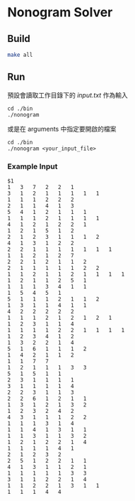 # Nonogram Solver

## Build

```bash
make all
```

## Run

預設會讀取工作目錄下的 *input.txt* 作為輸入
```
cd ./bin
./nonogram
```

或是在 arguments 中指定要開啟的檔案
```
cd ./bin
./nonogram <your_input_file>
```

### Example Input

```
$1
1	3	7	2	2	1
3	1	2	1	1	1	1	1
1	1	1	2	2	2
2	1	1	4	1	3
5	4	1	2	1	1	1
1	1	1	2	1	1	1	1
4	1	2	1	2	2	1
1	2	1	5	1	2
2	1	2	3	1	1	1	2
4	1	3	1	2	2
2	2	1	1	1	1	1	1	1
1	1	2	1	2	7
2	2	1	2	1	1	2
2	1	1	1	1	1	2	2
1	1	2	1	1	2	1	1	1	1
1	2	1	1	2	5	1
1	1	1	3	4	1	1
1	5	4	5	1
5	1	1	1	2	1	1	2
1	3	1	1	4	1	1
4	2	2	2	2	2
1	1	1	2	1	2	1	2	1
1	2	3	1	1	4
1	1	1	1	2	2	1	1	1	1
1	2	3	4	1	2
1	3	2	2	1	4
5	1	6	1	1	1	2
1	4	2	1	1	2
1	1	7	7
1	2	1	1	1	3	3
5	1	5	1	1
2	3	1	1	1	1
3	1	1	1	1	4
2	2	3	1	1	3
2	2	6	1	2	1	1
1	3	1	2	1	3	2
1	2	3	2	4	2
4	3	1	1	1	2	2
1	1	1	3	1	4
1	1	4	1	3	1	1
1	1	3	1	1	3	2
1	2	1	2	2	1	4
1	1	1	1	4	1
2	1	2	3	2
2	5	1	2	2	1	1
4	1	3	1	1	2	1
1	1	1	1	1	3	3
3	1	1	2	2	1	4
1	1	2	2	1	3	1	1
1	1	1	4	4
```
